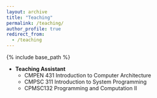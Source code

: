 ```yaml
---
layout: archive
title: "Teaching"
permalink: /teaching/
author_profile: true
redirect_from:
  - /teaching
---
```


{% include base_path %}

- **Teaching Assistant**
  - CMPEN 431 Introduction to Computer Architecture
  - CMPSC 311 Introduction to System Programming
  - CPMSC132 Programming and Computation II

